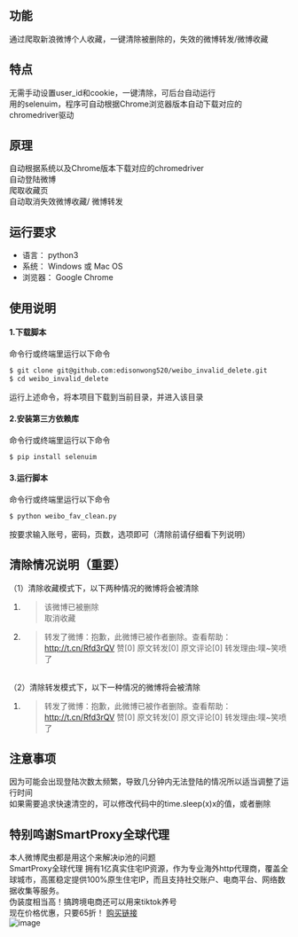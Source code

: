 ## 功能
通过爬取新浪微博个人收藏，一键清除被删除的，失效的微博转发/微博收藏

## 特点
无需手动设置user_id和cookie，一键清除，可后台自动运行  
用的selenuim，程序可自动根据Chrome浏览器版本自动下载对应的chromedriver驱动

## 原理
自动根据系统以及Chrome版本下载对应的chromedriver  
自动登陆微博  
爬取收藏页  
自动取消失效微博收藏/ 微博转发


## 运行要求
- 语言： python3
- 系统： Windows 或 Mac OS
- 浏览器： Google Chrome

## 使用说明
#### 1.下载脚本
命令行或终端里运行以下命令
```bash
$ git clone git@github.com:edisonwong520/weibo_invalid_delete.git
$ cd weibo_invalid_delete
```
运行上述命令，将本项目下载到当前目录，并进入该目录

#### 2.安装第三方依赖库
命令行或终端里运行以下命令
```bash
$ pip install selenuim
```


#### 3.运行脚本
命令行或终端里运行以下命令
```bash
$ python weibo_fav_clean.py
```
按要求输入账号，密码，页数，选项即可（清除前请仔细看下列说明）

## 清除情况说明（重要）
（1）清除收藏模式下，以下两种情况的微博将会被清除
1.  >  该微博已被删除  
取消收藏   
2.  >转发了微博：抱歉，此微博已被作者删除。查看帮助：http://t.cn/Rfd3rQV 赞[0] 原文转发[0] 原文评论[0]
转发理由:噗~笑喷了  

<br/>  
（2）清除转发模式下，以下一种情况的微博将会被清除    

1.  >  转发了微博：抱歉，此微博已被作者删除。查看帮助：http://t.cn/Rfd3rQV 赞[0] 原文转发[0] 原文评论[0]
转发理由:噗~笑喷了  

## 注意事项
因为可能会出现登陆次数太频繁，导致几分钟内无法登陆的情况所以适当调整了运行时间  
如果需要追求快速清空的，可以修改代码中的time.sleep(x)x的值，或者删除

## 特别鸣谢SmartProxy全球代理  
本人微博爬虫都是用这个来解决ip池的问题   
SmartProxy全球代理 拥有1亿真实住宅IP资源，作为专业海外http代理商，覆盖全球城市，高匿稳定提供100%原生住宅IP，而且支持社交账户、电商平台、网络数据收集等服务。     
伪装度相当高！搞跨境电商还可以用来tiktok养号    
现在价格优惠，只要65折！  [购买链接](https://www.smartproxy.cn/regist?invite=EXFB71)    
![image](https://user-images.githubusercontent.com/37662899/230563731-16583235-c8b2-4a8e-a6b5-b2708b910b69.png)

